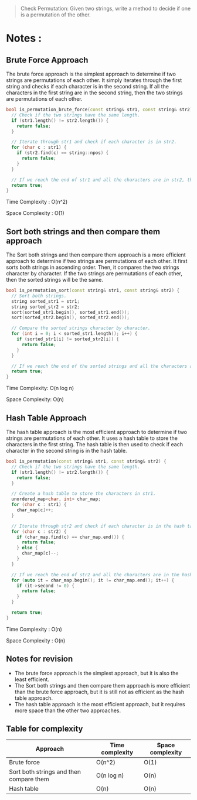 > Check Permutation: Given two strings, write a method to decide if one is a permutation of the other.

# **Notes :**

## **Brute Force Approach**

The brute force approach is the simplest approach to determine if two strings are permutations of each other. It simply iterates through the first string and checks if each character is in the second string. If all the characters in the first string are in the second string, then the two strings are permutations of each other.

```c++
bool is_permutation_brute_force(const string& str1, const string& str2) {
  // Check if the two strings have the same length.
  if (str1.length() != str2.length()) {
    return false;
  }

  // Iterate through str1 and check if each character is in str2.
  for (char c : str1) {
    if (str2.find(c) == string::npos) {
      return false;
    }
  }

  // If we reach the end of str1 and all the characters are in str2, then the two strings are permutations of each other.
  return true;
}
```

Time Complexity : O(n^2)

Space Complexity : O(1)

## **Sort both strings and then compare them approach**

The Sort both strings and then compare them approach is a more efficient approach to determine if two strings are permutations of each other. It first sorts both strings in ascending order. Then, it compares the two strings character by character. If the two strings are permutations of each other, then the sorted strings will be the same.

```c++
bool is_permutation_sort(const string& str1, const string& str2) {
  // Sort both strings.
  string sorted_str1 = str1;
  string sorted_str2 = str2;
  sort(sorted_str1.begin(), sorted_str1.end());
  sort(sorted_str2.begin(), sorted_str2.end());

  // Compare the sorted strings character by character.
  for (int i = 0; i < sorted_str1.length(); i++) {
    if (sorted_str1[i] != sorted_str2[i]) {
      return false;
    }
  }

  // If we reach the end of the sorted strings and all the characters are the same, then the two strings are permutations of each other.
  return true;
}
```

Time Complexity: O(n log n)

Space Complexity: O(n)

## **Hash Table Approach**

The hash table approach is the most efficient approach to determine if two strings are permutations of each other. It uses a hash table to store the characters in the first string. The hash table is then used to check if each character in the second string is in the hash table.

```c++
bool is_permutation(const string& str1, const string& str2) {
  // Check if the two strings have the same length.
  if (str1.length() != str2.length()) {
    return false;
  }

  // Create a hash table to store the characters in str1.
  unordered_map<char, int> char_map;
  for (char c : str1) {
    char_map[c]++;
  }

  // Iterate through str2 and check if each character is in the hash table.
  for (char c : str2) {
    if (char_map.find(c) == char_map.end()) {
      return false;
    } else {
      char_map[c]--;
    }
  }

  // If we reach the end of str2 and all the characters are in the hash table, then the two strings are permutations of each other.
  for (auto it = char_map.begin(); it != char_map.end(); it++) {
    if (it->second != 0) {
      return false;
    }
  }

  return true;
}
```

Time Complexity : O(n)

Space Complexity : O(n)

## **Notes for revision** 

* The brute force approach is the simplest approach, but it is also the least efficient.
* The Sort both strings and then compare them approach is more efficient than the brute force approach, but it is still not as efficient as the hash table approach.
* The hash table approach is the most efficient approach, but it requires more space than the other two approaches.

## **Table for complexity**

| Approach | Time complexity | Space complexity |
|---|---|---|
| Brute force | O(n^2) | O(1) |
| Sort both strings and then compare them | O(n log n) | O(n) |
| Hash table | O(n) | O(n) |
